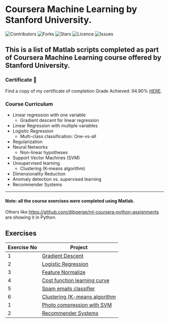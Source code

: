 # Coursera Machine Learning by Stanford University.

![Contributors](https://img.shields.io/github/contributors/jvsadek/Coursera-Machine-Learning?style=plastic)
![Forks](https://img.shields.io/github/forks/jvsadek/Coursera-Machine-Learning)
![Stars](https://img.shields.io/github/stars/larymak/jvsadek/Coursera-Machine-Learning)
![Licence](https://img.shields.io/github/license/jvsadek/Coursera-Machine-Learning)
![Issues](https://img.shields.io/github/issues/jvsadek/Coursera-Machine-Learning)

## This is a list of Matlab scripts completed as part of Coursera Machine Learning course offered by Stanford University.

[//]: # (### Description)

[//]: # ()
[//]: # (Welcome aboard fellow developer, this is where you will find Python scripts which you are free to contribute to.)

[//]: # (You can contribute by submitting your own scripts, also written in Python, which you think would be amazing for other)

[//]: # (people to see.)

### Certificate 👏

Find a copy of my certificate of completion Grade Achieved: 94.90% [HERE](https://coursera.org/share/efb1bbb43a3892068ce0f480ebd2ce6c).

### Course Curriculum 

- Linear regression with one variable 
  * Gradient descent for linear regression
- Linear Regression with multiple variables
- Logistic Regression
  * Multi-class classification: One-vs-all
- Regularization
- Neural Networks
  * Non-linear hypotheses
- Support Vector Machines (SVM)
- Unsupervised learning
  * Clustering (K-means algorithm)
- Dimensionality Reduction
- Anomaly detection vs. supervised learning
- Recommender Systems

---

#### Note: all the course exercises were completed using Matlab.
Others like https://github.com/dibgerge/ml-coursera-python-assignments are showing it in Python. 

## Exercises
| Exercise No | Project                                                                                               |
|-------------|-------------------------------------------------------------------------------------------------------|
| 1           | [Gradient Descent](https://github.com/jvsadek/Coursera-Machine-Learning/tree/master/ex1)              |
| 2           | [Logistic Regression](https://github.com/jvsadek/Coursera-Machine-Learning/tree/master/ex2)           |
| 3           | [Feature Normalize](https://github.com/jvsadek/Coursera-Machine-Learning/tree/master/ex3)             |
| 4           | [Cost function learning curve](https://github.com/jvsadek/Coursera-Machine-Learning/tree/master/ex4)  |
| 5           | [Spam emails classifier](https://github.com/jvsadek/Coursera-Machine-Learning/tree/master/ex5)        |
| 6           | [Clustering (K-means algorithm](https://github.com/jvsadek/Coursera-Machine-Learning/tree/master/ex6) |
| 1           | [Photo compression with SVM](https://github.com/jvsadek/Coursera-Machine-Learning/tree/master/ex7)    |
| 2           | [Recommender Systems](https://github.com/jvsadek/Coursera-Machine-Learning/tree/master/ex8)           |
